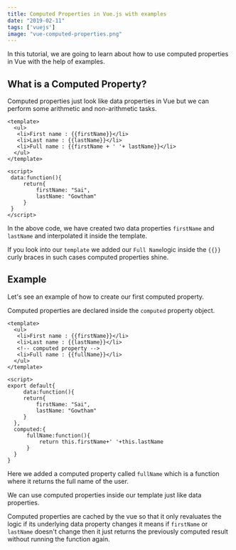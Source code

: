 ```yaml
---
title: Computed Properties in Vue.js with examples
date: "2019-02-11"
tags: ['vuejs']
image: "vue-computed-properties.png"
---
```


In this tutorial, we are going to learn about how to use computed properties
in Vue with the help of examples.


## What is a Computed Property?

Computed properties just look like data properties in Vue but we can perform some arithmetic and non-arithmetic tasks.


```html{5}
<template>
  <ul>
   <li>First name : {{firstName}}</li>
   <li>Last name : {{lastName}}</li>
   <li>Full name : {{firstName + ' '+ lastName}}</li>
  </ul>
</template>

<script>
 data:function(){
     return{
         firstName: "Sai",
         lastName: "Gowtham"
     }
 }
</script>
```
In the above code, we have created two data properties `firstName` and `lastName`  and interpolated it inside the template.

If you look into our `template` we added our `Full Name`logic inside the `{{}}` curly braces in such cases computed properties shine.

## Example

Let's see an example of how to create our first computed property.

Computed properties are declared inside the `computed` property object.

```html{6,18-22}
<template>
  <ul>
   <li>First name : {{firstName}}</li>
   <li>Last name : {{lastName}}</li>
   <!-- computed property -->
   <li>Full name : {{fullName}}</li>
  </ul>
</template>

<script>
export default{
     data:function(){
     return{
         firstName: "Sai",
         lastName: "Gowtham"
     }
  },
  computed:{
      fullName:function(){
          return this.firstName+' '+this.lastName
      }
  }
}
```
Here we added a computed property called `fullName` which is a function where it returns the full name of the user.

We can use computed properties inside our template just like data properties.

Computed properties are cached by the vue so that it only revaluates the logic if its underlying data property changes it means if `firstName` or `lastName` doesn't change then it just returns the previously computed result without running the function again.
